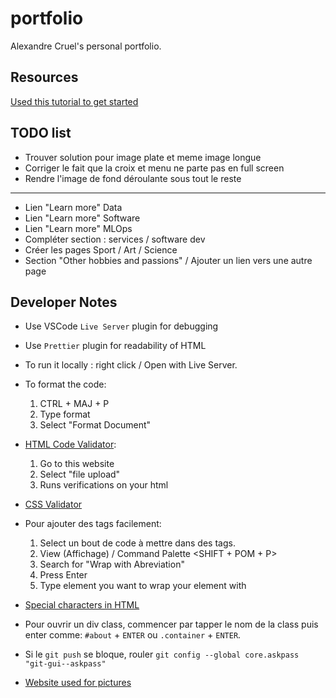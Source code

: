 # portfolio

Alexandre Cruel's personal portfolio.

## Resources

[Used this tutorial to get started](https://www.youtube.com/watch?v=qz0aGYrrlhU)

## TODO list

- Trouver solution pour image plate et meme image longue
- Corriger le fait que la croix et menu ne parte pas en full screen
- Rendre l'image de fond déroulante sous tout le reste
-----------------------------
- Lien "Learn more" Data 
- Lien "Learn more" Software
- Lien "Learn more" MLOps
- Compléter section : services / software dev 
- Créer les pages Sport / Art / Science
- Section "Other hobbies and passions" / Ajouter un lien vers une autre page 

## Developer Notes

- Use VSCode `Live Server` plugin for debugging
- Use `Prettier` plugin for readability of HTML

- To run it locally : right click / Open with Live Server.

- To format the code:

  1. CTRL + MAJ + P
  2. Type format
  3. Select "Format Document"

- [HTML Code Validator](https://validator.w3.org/):

  1. Go to this website
  2. Select "file upload"
  3. Runs verifications on your html

- [CSS Validator](https://jigsaw.w3.org/css-validator/)

- Pour ajouter des tags facilement:

  1. Select un bout de code à mettre dans des tags.
  2. View (Affichage) / Command Palette <SHIFT + POM + P>
  3. Search for "Wrap with Abreviation"
  4. Press Enter
  5. Type element you want to wrap your element with

- [Special characters in HTML](https://www.w3schools.com/html/html_entities.asp)

- Pour ouvrir un div class, commencer par tapper le nom de la class puis enter comme:  `#about` + `ENTER` ou `.container` + `ENTER`.

- Si le `git push` se bloque, rouler `git config --global core.askpass "git-gui--askpass"`

- [Website used for pictures](https://unsplash.com/s/photos/portfolio)
